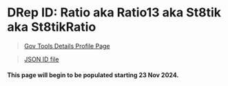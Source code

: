 # DRep ID: Ratio aka Ratio13 aka St8tik aka St8tikRatio
> [Gov Tools Details Profile Page](https://gov.tools/connected/drep_directory/drep1zagwghdf0q2yz0ra70p6zgvmug9zns2yxefygsfn6suq5qvgqq0)

> [JSON ID file](https://github.com/st8tikratio/cardano_DRep/blob/main/Ratio%20-%20aka%20St8t.jsonld)

#### This page will begin to be populated starting 23 Nov 2024.
